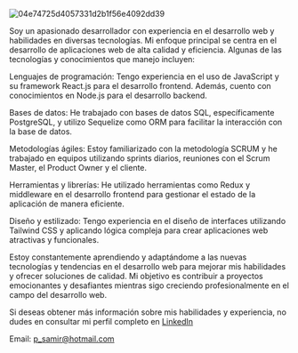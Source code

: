 ![04e74725d4057331d2b1f56e4092dd39](https://github.com/psamirt/psamirt/assets/116773966/ac00ac1c-ea9d-4291-854d-e9cd549dc7ad) 

Soy un apasionado desarrollador con experiencia en el desarrollo web y habilidades en diversas tecnologías. Mi enfoque principal se centra en el desarrollo de aplicaciones web de alta calidad y eficiencia. Algunas de las tecnologías y conocimientos que manejo incluyen:

Lenguajes de programación: Tengo experiencia en el uso de JavaScript y su framework React.js para el desarrollo frontend. Además, cuento con conocimientos en Node.js para el desarrollo backend.

Bases de datos: He trabajado con bases de datos SQL, específicamente PostgreSQL, y utilizo Sequelize como ORM para facilitar la interacción con la base de datos.

Metodologías ágiles: Estoy familiarizado con la metodología SCRUM y he trabajado en equipos utilizando sprints diarios, reuniones con el Scrum Master, el Product Owner y el cliente.

Herramientas y librerías: He utilizado herramientas como Redux y middleware en el desarrollo frontend para gestionar el estado de la aplicación de manera eficiente.

Diseño y estilizado: Tengo experiencia en el diseño de interfaces utilizando Tailwind CSS y aplicando lógica compleja para crear aplicaciones web atractivas y funcionales.

Estoy constantemente aprendiendo y adaptándome a las nuevas tecnologías y tendencias en el desarrollo web para mejorar mis habilidades y ofrecer soluciones de calidad. Mi objetivo es contribuir a proyectos emocionantes y desafiantes mientras sigo creciendo profesionalmente en el campo del desarrollo web.

Si deseas obtener más información sobre mis habilidades y experiencia, no dudes en consultar mi perfil completo en [LinkedIn](https://www.linkedin.com/in/paolo-samir-tello-uypan-402ab8188)

Email: p_samir@hotmail.com

